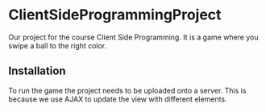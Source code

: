 # ClientSideProgrammingProject
Our project for the course Client Side Programming. It is a game where you swipe a ball to the right color.
## Installation
To run the game the project needs to be uploaded onto a server. This is because we use AJAX to update the view with different elements.
